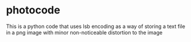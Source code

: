 # photocode
This is a python code that uses lsb encoding as a way of storing a text file in a png image with minor non-noticeable distortion to the image
